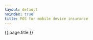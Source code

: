 ```yaml
--- 
layout: default
noindex: true
title: POS for mobile device insurance
---
```


<script src="https://cdnjs.cloudflare.com/ajax/libs/swfobject/2.2/swfobject.js"></script>
<script type="text/javascript">
  swfobject.registerObject("video", "9.0.115", "expressInstall.swf");
</script>


<object id="video" classid="clsid:D27CDB6E-AE6D-11cf-96B8-444553540000" width="780" height="420">
  <param name="movie" value="http://cdn.whyalix.com/images/rencontres-CA-ATM.swf" />
  <!--[if !IE]>-->
  <object type="application/x-shockwave-flash" data="http://cdn.whyalix.com/images/rencontres-CA-ATM.swf" width="780" height="420">
  <!--<![endif]-->
    <p>{{ page.title }}</p>
  <!--[if !IE]>-->
  </object>
  <!--<![endif]-->
</object>
